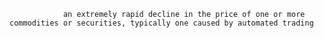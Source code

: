 
                an extremely rapid decline in the price of one or more commodities or securities, typically one caused by automated trading